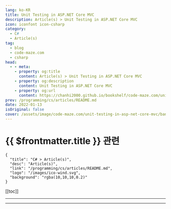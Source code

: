 ```yaml
---
lang: ko-KR
title: Unit Testing in ASP.NET Core MVC
description: Article(s) > Unit Testing in ASP.NET Core MVC
icon: iconfont icon-csharp
category: 
  - C#
  - Article(s)
tag: 
  - blog
  - code-maze.com
  - csharp
head:  
  - - meta:
    - property: og:title
      content: Article(s) > Unit Testing in ASP.NET Core MVC
    - property: og:description
      content: Unit Testing in ASP.NET Core MVC
    - property: og:url
      content: https://chanhi2000.github.io/bookshelf/code-maze.com/unit-testing-in-asp-net-core-mvc.html
prev: /programming/cs/articles/README.md
date: 2022-01-13
isOriginal: false
cover: /assets/image/code-maze.com/unit-testing-in-asp-net-core-mvc/banner.png
---
```


# {{ $frontmatter.title }} 관련

```component VPCard
{
  "title": "C# > Article(s)",
  "desc": "Article(s)",
  "link": "/programming/cs/articles/README.md",
  "logo": "/images/ico-wind.svg",
  "background": "rgba(10,10,10,0.2)"
}
```

[[toc]]

---

<SiteInfo
  name="Unit Testing in ASP.NET Core MVC"
  desc="In this article we are going to cover Unit Testing or rather why we need unit tests and how to implement them in our ASP.NET Core applications."
  url="https://code-maze.com/unit-testing-in-asp-net-core-mvc/"
  logo="/assets/image/code-maze.com/favicon.png"
  preview="/assets/image/code-maze.com/unit-testing-in-asp-net-core-mvc/banner.png"/>

<!-- TODO: 작성 -->

---

<TagLinks />